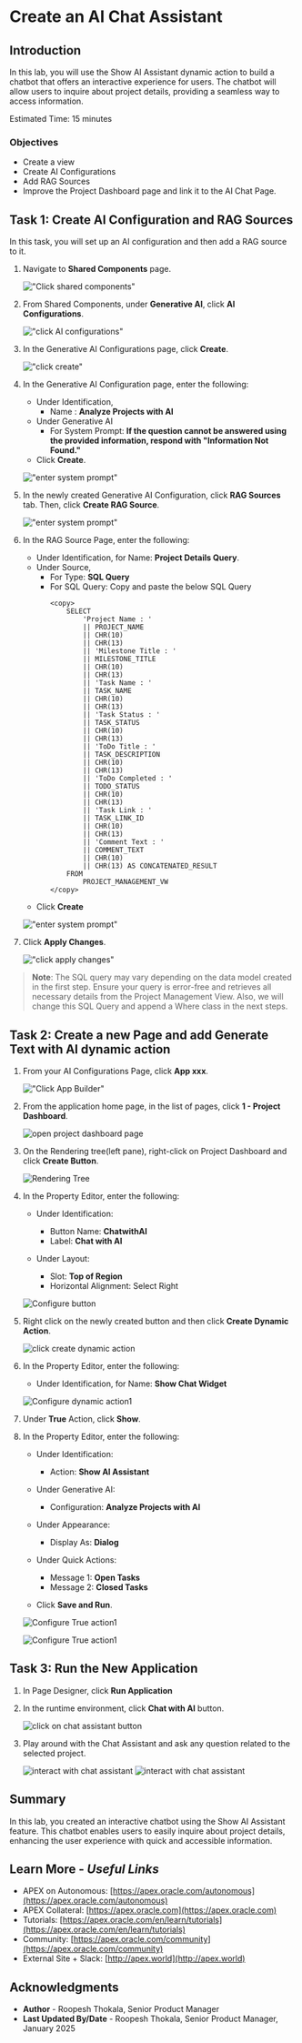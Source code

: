 # Create an AI Chat Assistant

## Introduction

In this lab, you will use the Show AI Assistant dynamic action to build a chatbot that offers an interactive experience for users. The chatbot will allow users to inquire about project details, providing a seamless way to access information.

Estimated Time: 15 minutes

### Objectives
- Create a view
- Create AI Configurations
- Add RAG Sources
- Improve the Project Dashboard page and link it to the AI Chat Page.


## Task 1: Create AI Configuration and RAG Sources

In this task, you will set up an AI configuration and then add a RAG source to it.

1. Navigate to  **Shared Components** page.

    !["Click shared components"](images/click-shared-comp.png "")

2. From Shared Components, under **Generative AI**, click **AI Configurations**.

    !["click AI configurations"](images/select-ai-config1.png "")

3. In the Generative AI Configurations page, click **Create**.

    !["click create"](images/click-create1.png "")

4. In the Generative AI Configuration page, enter the following:

    - Under Identification,
        - Name : **Analyze Projects with AI**
    - Under Generative AI
        - For System Prompt: **If the question cannot be answered using the provided information, respond with "Information Not Found."**
    - Click **Create**.

    !["enter system prompt"](images/genai-config1.png "")

5. In the newly created Generative AI Configuration, click **RAG Sources** tab. Then, click **Create RAG Source**.

    !["enter system prompt"](images/click-create-rag-source.png "")

6. In the RAG Source Page, enter the following:
    - Under Identification, for Name: **Project Details Query**.
    - Under Source,
        - For Type: **SQL Query**
        - For SQL Query: Copy and paste the below SQL Query
            ```
            <copy>
                SELECT
                    'Project Name : '
                    || PROJECT_NAME
                    || CHR(10)
                    || CHR(13)
                    || 'Milestone Title : '
                    || MILESTONE_TITLE
                    || CHR(10)
                    || CHR(13)
                    || 'Task Name : '
                    || TASK_NAME
                    || CHR(10)
                    || CHR(13)
                    || 'Task Status : '
                    || TASK_STATUS
                    || CHR(10)
                    || CHR(13)
                    || 'ToDo Title : '
                    || TASK_DESCRIPTION
                    || CHR(10)
                    || CHR(13)
                    || 'ToDo Completed : '
                    || TODO_STATUS
                    || CHR(10)
                    || CHR(13)
                    || 'Task Link : '
                    || TASK_LINK_ID
                    || CHR(10)
                    || CHR(13)
                    || 'Comment Text : '
                    || COMMENT_TEXT
                    || CHR(10)
                    || CHR(13) AS CONCATENATED_RESULT
                FROM
                    PROJECT_MANAGEMENT_VW
            </copy>
            ```
    - Click **Create**

    !["enter system prompt"](images/config-rag-source.png "")

7. Click **Apply Changes**.

    !["click apply changes"](images/click-apply-changes.png "")

>**Note**: The SQL query may vary depending on the data model created in the first step. Ensure your query is error-free and retrieves all necessary details from the Project Management View. Also, we will change this SQL Query and append a Where class in the next steps.

## Task 2: Create a  new Page and add Generate Text with AI dynamic action

1. From your AI Configurations Page, click **App xxx**.

    !["Click App Builder"](images/click-app-124.png "")

2. From the application home page, in the list of pages, click **1 - Project Dashboard**.

    ![open project dashboard page](./images/navigate-to-page1.png " ")

3. On the Rendering tree(left pane), right-click on Project Dashboard and click **Create Button**.

    ![Rendering Tree](./images/click-create-button.png " ")

4. In the Property Editor, enter the following:

    - Under Identification:
        - Button Name: **ChatwithAI**
        - Label: **Chat with AI**

    - Under Layout:
        - Slot: **Top of Region**
        - Horizontal Alignment: Select Right

    ![Configure button](./images/configure-button.png " ")

5. Right click on the newly created button and then click **Create Dynamic Action**.

    ![click create dynamic action](./images/create-da1.png " ")

6.  In the Property Editor, enter the following:

    - Under Identification, for Name: **Show Chat Widget**

    ![Configure dynamic action1](./images/configure-da.png " ")  

7.  Under **True** Action, click **Show**.

8.  In the Property Editor, enter the following:

    - Under Identification:
        - Action: **Show AI Assistant**

    - Under Generative AI:
        - Configuration: **Analyze Projects with AI**

    - Under Appearance:
        - Display As: **Dialog**

    - Under Quick Actions:
        - Message 1: **Open Tasks**
        - Message 2: **Closed Tasks**
  
    - Click **Save and Run**.

    ![Configure True action1](./images/configure-true-action.png " ")

    ![Configure True action1](./images/configure-true-action1.png " ")

## Task 3: Run the New Application

1. In Page Designer, click **Run Application**

2. In the runtime environment, click **Chat with AI** button.

    ![click on chat assistant button](images/click-chat-with-ai.png " ")

3. Play around with the Chat Assistant and ask any question related to the selected project.

    ![interact with chat assistant](images/chat-with-ai1.png " ")
    ![interact with chat assistant](images/chat-with-ai2.png " ")

## **Summary**

In this lab, you created an interactive chatbot using the Show AI Assistant feature. This chatbot enables users to easily inquire about project details, enhancing the user experience with quick and accessible information.

## **Learn More** - *Useful Links*

- APEX on Autonomous:   [https://apex.oracle.com/autonomous](https://apex.oracle.com/autonomous)
- APEX Collateral:   [https://apex.oracle.com](https://apex.oracle.com)
- Tutorials:   [https://apex.oracle.com/en/learn/tutorials](https://apex.oracle.com/en/learn/tutorials)
- Community:  [https://apex.oracle.com/community](https://apex.oracle.com/community)
- External Site + Slack:   [http://apex.world](http://apex.world)

## **Acknowledgments**

- **Author** - Roopesh Thokala, Senior Product Manager
- **Last Updated By/Date** - Roopesh Thokala, Senior Product Manager, January 2025
